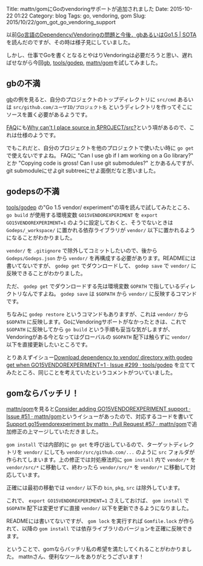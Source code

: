 Title: mattn/gomにGoのvendoringサポートが追加されました
Date: 2015-10-22 01:22
Category: blog
Tags: go, vendoring, gom
Slug: 2015/10/22/gom_got_go_vendoring_support

以前[Go言語のDependency/Vendoringの問題と今後．gbあるいはGo1.5 | SOTA](http://deeeet.com/writing/2015/06/26/golang-dependency-vendoring/)を読んだのですが、その時は様子見にしていました。

しかし、仕事でGoを書くとなるとやはりVendoringは必要だろうと思い、遅ればせながら今回[gb](https://getgb.io/examples/getting-started/), [tools/godep](https://github.com/tools/godep), [mattn/gom](https://github.com/mattn/gom)を試してみました。

## gbの不満

[gb](https://getgb.io/examples/getting-started/)の例を見ると、自分のプロジェクトのトップディレクトリに `src/cmd` あるいは `src/github.com/ユーザID/プロジェクト名` というディレクトリを作ってそこにソースを置く必要があるようです。

[FAQ](http://getgb.io/faq/#cannot-build-src-root)にも[Why can't I place source in $PROJECT/src?](http://getgb.io/faq/#cannot-build-src-root)という項があるので、これは仕様のようです。

でもこれだと、自分のプロジェクトを他のプロジェクトで使いたい時に `go get` で使えないですよね。
FAQに "Can I use gb if I am working on a Go library?" とか "Copying code is gross! Can I use git submodules?" とかあるんですが、git submoduleにせよgit subtreeにせよ面倒だなと思いました。

## godepsの不満

[tools/godep](https://github.com/tools/godep) の"Go 1.5 vendor/ experiment"の項を読んで試してみたところ、`go build` が使用する環境変数 `GO15VENDOREXPERIMENT` を `export GO15VENDOREXPERIMENT=1` のように設定しておくと、そうでないときは `Godeps/_workspace/` に置かれる依存ライブラリが `vendor/` 以下に置かれるようになることがわかりました。

`vendor/` を `.gitignore` で除外してコミットしたいので、後から `Godeps/Godeps.json` から `vendor/` を再構成する必要があります。READMEには書いてないですが、 `godep get` でダウンロードして、 `godep save` で `vendor/` に反映できることがわかりました。

ただ、 `godep get` でダウンロードする先は環境変数 `GOPATH` で指しているディレクトリなんですよね。 `godep save` は `$GOPATH` から `vendor/` に反映するコマンドです。

ちなみに `godep restore` というコマンドもありますが、これは `vendor/` から `$GOPATH` に反映します。GoにVendoringサポートがなかったときは、これで `$GOPATH` に反映してから `go build` という手順も妥当な気がしますが、Vendoringがある今となってはグローバルの `$GOPATH` 配下は触らずに `vendor/` 以下を直接更新したいところです。

とりあえずイシュー[Download dependency to vendor/ directory with godep get when GO15VENDOREXPERIMENT=1 · Issue #299 · tools/godep](https://github.com/tools/godep/issues/299) を立ててみたところ、同じことを考えていたというコメントがついていました。

## gomならバッチリ！

[mattn/gom](https://github.com/mattn/gom)を見ると[Consider adding GO15VENDOREXPERIMENT support · Issue #51 · mattn/gom](https://github.com/mattn/gom/issues/51)というイシューがあったので、対応するコードを書いて [Support go15vendorexperiment by mattn · Pull Request #57 · mattn/gom](https://github.com/mattn/gom/pull/57)で追加修正の上マージしていただきました。

`gom install` では内部的に `go get` を呼び出しているので、ターゲットディレクトリを `vendor/` にしても `vendor/src/github.com/...` のように `src` フォルダが作られてしまいます。上の修正では対処療法的に `gom install` 内で `vendor/*` を `vendor/src/*` に移動して、終わったら `vendor/src/*` を `vendor/*` に移動して対応しています。

正確には最初の移動では `vendor/` 以下の `bin`, `pkg`, `src` は除外しています。

これで、 `export GO15VENDOREXPERIMENT=1` さえしておけば、 `gom install` で `$GOPATH` 配下は変更せずに直接 `vendor/` 以下を更新できるようになりました。

READMEには書いてないですが、 `gom lock` を実行すれば `Gomfile.lock` が作られて、以降の `gom install` では依存ライブラリのバージョンを正確に反映できます。

ということで、gomならバッチリ私の希望を満たしてくれることがわかりました。
mattnさん、便利なツールをありがとうございます！
